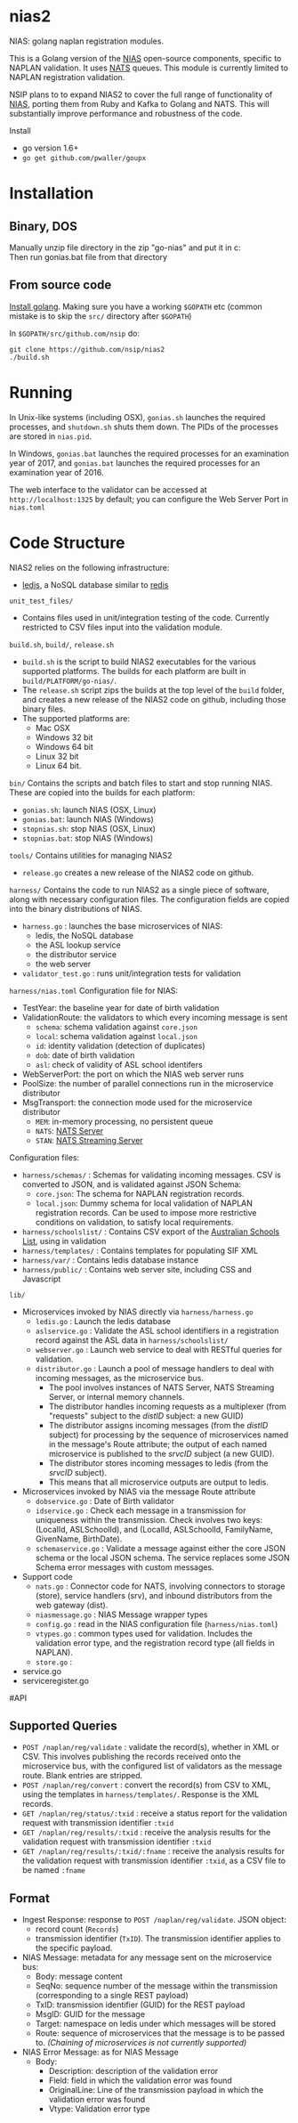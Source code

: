 # nias2
NIAS: golang naplan registration modules.

This is a Golang version of the [NIAS](http://github.com/nsip/nias) open-source components, specific to NAPLAN validation. It uses
[NATS](http://nats.io) queues. This module is currently limited to NAPLAN registration validation.

NSIP plans to to expand NIAS2 to cover the full range of functionality of [NIAS](http://github.com/nsip/nias), porting them from Ruby and Kafka to Golang and NATS. This will substantially improve performance and robustness of the code. 

Install
* go version 1.6+
* ````go get github.com/pwaller/goupx````


# Installation

## Binary, DOS
Manually unzip file directory in the zip "go-nias" and put it in c:\
Then run gonias.bat file from that directory

## From source code

[Install golang](https://golang.org/doc/install). Making sure you have a working
`$GOPATH` etc (common mistake is to skip the `src/` directory after `$GOPATH`)

In `$GOPATH/src/github.com/nsip` do:

    git clone https://github.com/nsip/nias2
    ./build.sh

# Running

In Unix-like systems (including OSX), `gonias.sh` launches the required processes, and `shutdown.sh` shuts them down. The PIDs of
the processes are stored in `nias.pid`.

In Windows, `gonias.bat` launches the required processes for an examination year of 2017, and `gonias.bat` launches the required processes for an examination year of 2016.

The web interface to the validator can be accessed at `http://localhost:1325` by default; you can configure the Web Server Port in `nias.toml`

# Code Structure

NIAS2 relies on the following infrastructure:
* [ledis](http://ledisdb.com), a NoSQL database similar to [redis](http://redis.io)

`unit_test_files/`
* Contains files used in unit/integration testing of the code. Currently restricted to CSV files input into the validation module.

`build.sh`, `build/`, `release.sh`
* `build.sh` is the script to build NIAS2 executables for the various supported platforms. The builds for each platform are built in `build/PLATFORM/go-nias/`. 
* The `release.sh` script zips the builds at the top level of the `build` folder, and creates a new release of the NIAS2 code on github, including those binary files. 
* The supported platforms are: 
  * Mac OSX
  * Windows 32 bit
  * Windows 64 bit
  * Linux 32 bit
  * Linux 64 bit.

`bin/`
Contains the scripts and batch files to start and stop running NIAS. These are copied into the builds for each platform:
  * `gonias.sh`: launch NIAS (OSX, Linux)
  * `gonias.bat`: launch NIAS (Windows)
  * `stopnias.sh`: stop NIAS (OSX, Linux)
  * `stopnias.bat`: stop NIAS (Windows)

`tools/`
Contains utilities for managing NIAS2
  * `release.go` creates a new release of the NIAS2 code on github.

`harness/`
Contains the code to run NIAS2 as a single piece of software, along with necessary configuration files. The configuration fields are copied into the binary distributions of NIAS.
  * `harness.go` : launches the base microservices of NIAS:
    * ledis, the NoSQL database
    * the ASL lookup service
    * the distributor service
    * the web server
  * `validator_test.go` : runs unit/integration tests for validation
    
`harness/nias.toml` 
Configuration file for NIAS:
  * TestYear: the baseline year for date of birth validation 
  * ValidationRoute: the validators to which every incoming message is sent
      * `schema`: schema validation against `core.json`  
      * `local`: schema validation against `local.json` 
      * `id`: identity validation (detection of duplicates)
      * `dob`: date of birth validation
      * `asl`: check of validity of ASL school identifers
  * WebServerPort: the port on which the NIAS web server runs
  * PoolSize: the number of parallel connections run in the microservice distributor
  * MsgTransport: the connection mode used for the microservice distributor
      * `MEM`: in-memory processing, no persistent queue
      * `NATS`: [NATS Server](http://nats.io/documentation/server/gnatsd-intro/)
      * `STAN`: [NATS Streaming Server](http://nats.io/documentation/streaming/nats-streaming-intro/)

Configuration files:
  * `harness/schemas/` : Schemas for validating incoming messages. CSV is converted to JSON, and is validated against JSON Schema:
    * `core.json`: The schema for NAPLAN registration records.
    * `local.json`: Dummy schema for local validation of NAPLAN registration records. Can be used to impose more restrictive conditions on validation, to satisfy local requirements.
  * `harness/schoolslist/` : Contains CSV export of the [Australian Schools List](http://asl.acara.edu.au), using in validation
  * `harness/templates/` : Contains templates for populating SIF XML
  * `harness/var/` : Contains ledis database instance
  * `harness/public/` : Contains web server site, including CSS and Javascript
  
`lib/`
* Microservices invoked by NIAS directly via `harness/harness.go`
  * `ledis.go` : Launch the ledis database
  * `aslservice.go` : Validate the ASL school identifiers in a registration record against the ASL data in `harness/schoolslist/`
  * `webserver.go` : Launch web service to deal with RESTful queries for validation. 
  * `distributor.go` : Launch a pool of message handlers to deal with incoming messages, as the microservice bus. 
    * The pool involves instances of NATS Server, NATS Streaming Server, or internal memory channels. 
    * The distributor handles incoming requests as a multiplexer (from "requests" subject to the _distID_ subject: a new GUID)
    * The distributor assigns incoming messages (from the _distID_ subject) for processing by the sequence of microservices named in the message's Route attribute; the output of each named microservice is published to the _srvcID_ subject (a new GUID).
    * The distributor stores incoming messages to ledis (from the _srvcID_ subject).
    * This means that all microservice outputs are output to ledis.
* Microservices invoked by NIAS via the message Route attribute 
  * `dobservice.go` : Date of Birth validator
  * `idservice.go` : Check each message in a transmission for uniqueness within the transmission. Check involves two keys: (LocalId, ASLSchoolId), and (LocalId, ASLSchoolId, FamilyName, GivenName, BirthDate).
  * `schemaservice.go` : Validate a message against either the core JSON schema or the local JSON schema. The service replaces some JSON Schema error messages with custom messages.
* Support code
  * `nats.go` : Connector code for NATS, involving connectors to storage (store), service handlers (srv), and inbound distributors from the web gateway (dist).
  * `niasmessage.go` : NIAS Message wrapper types
  * `config.go` : read in the NIAS configuration file (`harness/nias.toml`)
  * `vtypes.go` : common types used for validation. Includes the validation error type, and the registration record type (all fields in NAPLAN).
  * `store.go` : 
* service.go
* serviceregister.go


#API

## Supported Queries
* `POST /naplan/reg/validate` : validate the record(s), whether in XML or CSV. This involves publishing the records received onto the microservice bus, with the configured list of validators as the message route. Blank entries are stripped.
* `POST /naplan/reg/convert` : convert the record(s) from CSV to XML, using the templates in  `harness/templates/`. Response is the XML records.
* `GET /naplan/reg/status/:txid` : receive a status report for the validation request with transmission identifier `:txid`
* `GET /naplan/reg/results/:txid` : receive the analysis results for the validation request with transmission identifier `:txid`
* `GET /naplan/reg/results/:txid/:fname` : receive the analysis results for the validation request with transmission identifier `:txid`, as a CSV file to be named `:fname`


## Format
* Ingest Response: response to `POST /naplan/reg/validate`. JSON object:
  * record count (`Records`)
  * transmission identifier (`TxID`). The transmission identifier applies to the specific payload.
* NIAS Message: metadata for any message sent on the microservice bus:
  * Body: message content
  * SeqNo: sequence number of the message within the transmission (corresponding to a single REST payload)
  * TxID: transmission identifier (GUID) for the REST payload
  * MsgID: GUID for the message
  * Target: namespace on ledis under which messages will be stored
  * Route: sequence of microservices that the message is to be passed to. _(Chaining of microservices is not currently supported)_
* NIAS Error Message: as for NIAS Message
  * Body: 
    * Description: description of the validation error
    * Field: field in which the validation error was found
    * OriginalLine: Line of the transmission payload in which the validation error was found
    * Vtype: Validation error type

